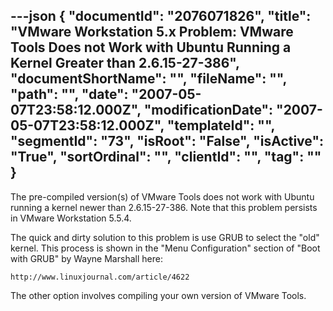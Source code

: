 ---json
{
  "documentId": "2076071826",
  "title": "VMware Workstation 5.x Problem: VMware Tools Does not Work with Ubuntu Running a Kernel Greater than 2.6.15-27-386",
  "documentShortName": "",
  "fileName": "",
  "path": "",
  "date": "2007-05-07T23:58:12.000Z",
  "modificationDate": "2007-05-07T23:58:12.000Z",
  "templateId": "",
  "segmentId": "73",
  "isRoot": "False",
  "isActive": "True",
  "sortOrdinal": "",
  "clientId": "",
  "tag": ""
}
---

The pre-compiled version(s) of VMware Tools does not work with Ubuntu running a kernel newer than 2.6.15-27-386. Note that this problem persists in VMware Workstation 5.5.4.

The quick and dirty solution to this problem is use GRUB to select the &quot;old&quot; kernel. This process is shown in the &quot;Menu Configuration&quot; section of &quot;Boot with GRUB&quot; by Wayne Marshall here:

    http://www.linuxjournal.com/article/4622

The other option involves compiling your own version of VMware Tools.
